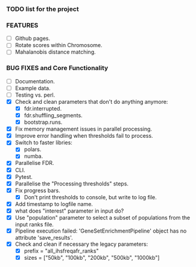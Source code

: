 ### TODO list for the project

### FEATURES
- [ ] Github pages.
- [ ] Rotate scores within Chromosome.
- [ ] Mahalanobis distance matching.

### BUG FIXES and Core Functionality
- [ ] Documentation.
- [ ] Example data.
- [ ] Testing vs. perl.
- [x] Check and clean parameters that don't do anything anymore:
	- [x] fdr.interrupted.
	- [x] fdr.shuffling_segments.
	- [x] bootstrap.runs.
- [x] Fix memory management issues in parallel processing.
- [x] Improve error handling when thresholds fail to process.
- [x] Switch to faster libries:
	- [x] polars.
	- [x] numba.
- [x] Parallelise FDR.
- [x] CLI.
- [x] Pytest.
- [x] Parallelise the "Processing thresholds" steps.
- [x] Fix progress bars.
	- [x] Don't print thresholds to console, but write to log file.
- [x] Add timestamp to logfile name.
- [x] what does "interest" parameter in input do?
- [x] Use "population" parameter to select a subset of populations from the input ranks file.
- [x] Pipeline execution failed: 'GeneSetEnrichmentPipeline' object has no attribute 'save_results'.
- [x] Check and clean if necessary the legacy parameters:
	- [x] prefix = "all_ihsfreqafr_ranks"
	- [x] sizes = ["50kb", "100kb", "200kb", "500kb", "1000kb"]

